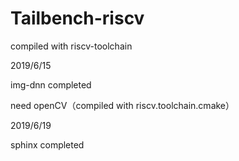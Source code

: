 # Tailbench-riscv
compiled with riscv-toolchain 

2019/6/15  

img-dnn completed

need openCV（compiled with riscv.toolchain.cmake） 

2019/6/19

sphinx completed
